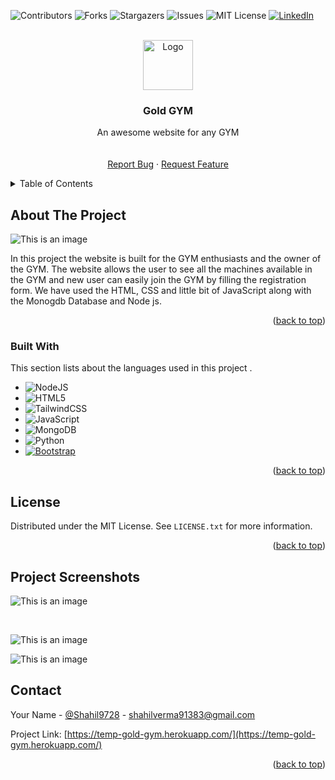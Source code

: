 <!-- Improved compatibility of back to top link: See: https://github.com/Shahil9728/heroku-web-hosting/ -->
<a name="readme-top"></a>


![Contributors][contributors-shield]
![Forks][forks-shield]
![Stargazers][stars-shield]
![Issues][issues-shield]
![MIT License][license-shield]
[![LinkedIn][linkedin-shield]][linkedin-url]



<!-- PROJECT LOGO -->
<br />
<div align="center">
  <a href="https://github.com/Shahil9728/heroku-web-hosting">
    <img src="" alt="Logo" width="80" height="80">
  </a>

  <h3 align="center">Gold GYM</h3>

  <p align="center">
    An awesome website for any GYM
    <br />
    <br />
    <br />
    <a href="https://github.com/Shahil9728/heroku-web-hosting/issues">Report Bug</a>
    ·
    <a href="https://github.com/Shahil9728/heroku-web-hosting/issues">Request Feature</a>
  </p>
</div>



<!-- TABLE OF CONTENTS -->
<details>
  <summary>Table of Contents</summary>
  <ol>
    <li>
      <a href="#about-the-project">About The Project</a>
      <ul>
        <li><a href="#built-with">Built With</a></li>
      </ul>
    </li>
    <li><a href="#license">License</a></li>
    <li><a href="#contact">Contact</a></li>
  </ol>
</details>



<!-- ABOUT THE PROJECT -->
## About The Project

![This is an image](https://bnz05pap002files.storage.live.com/y4m-1M2nrnjMJmmV3EflDWvld_a1fvP22dFhP_WLZub0SGucR5tONmFu-1YvzaH-Teh3XmdJ7X0gCcyS27GOrXjJZeOr9MuhXuNTgvyp3GfsDsnJ3gO63U4_xCisk4oXpRHrDfe5-Gucm_3fwok43KdSZmG3Ow14reT1wDIZknvaq9TuRKyb6ijrcMtKe5z_XKOjpq43w4VVZRhTHVsGP9mjQaxlB6sEwYuP1uWbS5U054?encodeFailures=1&width=957&height=434)


In this project the website is built for the GYM enthusiasts and the owner of the GYM. The website allows the user to see all the machines available in the GYM and new user can easily join the GYM by filling the registration form. We have used the HTML, CSS and little bit of JavaScript along with the Monogdb Database and Node js. 


<p align="right">(<a href="#readme-top">back to top</a>)</p>



### Built With

This section lists about the languages used in this project .

* 	![NodeJS](https://img.shields.io/badge/node.js-6DA55F?style=for-the-badge&logo=node.js&logoColor=white)
* ![HTML5](https://img.shields.io/badge/html5-%23E34F26.svg?style=for-the-badge&logo=html5&logoColor=white)
* ![TailwindCSS](https://img.shields.io/badge/tailwindcss-%2338B2AC.svg?style=for-the-badge&logo=tailwind-css&logoColor=white)
* ![JavaScript](https://img.shields.io/badge/javascript-%23323330.svg?style=for-the-badge&logo=javascript&logoColor=%23F7DF1E)
* ![MongoDB](https://img.shields.io/badge/MongoDB-%234ea94b.svg?style=for-the-badge&logo=mongodb&logoColor=white)
* ![Python](https://img.shields.io/badge/python-3670A0?style=for-the-badge&logo=python&logoColor=ffdd54)
* [![Bootstrap][Bootstrap.com]][Bootstrap-url]

<p align="right">(<a href="#readme-top">back to top</a>)</p>


<!-- LICENSE -->
## License

Distributed under the MIT License. See `LICENSE.txt` for more information.

<p align="right">(<a href="#readme-top">back to top</a>)</p>


<!-- IMAGES -->
## Project Screenshots

![This is an image](https://bnz05pap002files.storage.live.com/y4mYRYHX20rp_383fcvQR9XgkfjmjCd2fI_Ry6bibN8TKhoBWVF47ZyzobjKK1hBhnTAYfCEg-lbrTgyT5s3Hl0VqeYJ-4689AUuz8uBgdztN0Fs2BaN8qxrqJ37G_WIQW1jtSlnTAsAeVtVn5Zma1VZRTTq6p4YinsmLtweGLVxWSvWi_MtTbhf8ZvKzqoL-m2-4agn3oAjIBSN7DYGq7dvWBcsyWeuB49W-5hnVmnn5w?encodeFailures=1&width=956&height=431)

<br/>

![This is an image](https://bnz05pap002files.storage.live.com/y4mlco2SneQM5fj5hk4inEkVDb-qUctQNphc29VaBaer14WYvpqR5YF-6lyu-FU0eUk1K_swBgdsgCfoOHiKmsg284pDQP9AMe4zB9uvaYZBSOIQDkied6veKSkgAHKHf6VoktBu3zwr7CFDrHg0fNmCDanNEZO6_mqHsuF_b7abSCB_7MuX2vO145cT2-T1nCg59MUrL1OQFAW6wPME4N2W9Q8FZ4B9hxO4Qb8SJyR0LA?encodeFailures=1&width=956&height=433)

![This is an image](https://bnz05pap002files.storage.live.com/y4maL0axlQo_xeebAUX7-OPzvs_6nuloGqEvjFmc50-8-TIfdZPY2VUfXTNKb6s2GoaVSkJ0-5rC0iW_vgr6Orq8V09fFn1d-jyxp3rvuX98GTA_a8zK41-ocQTSeeE8BwVghlrwOFzWfMWNSFqZ0oKArjUTlCms_9dWi0Xd5aVdTikge5EpofFp-10jo5OhRbC_lIF_h6SRZtGz6_t_gVAxsJ55SgkwZCK3H_n73gWdvo?encodeFailures=1&width=956&height=437)

<!-- CONTACT -->
## Contact

Your Name - [@Shahil9728](https://twitter.com/Shahil9728) - shahilverma91383@gmail.com

Project Link: [https://temp-gold-gym.herokuapp.com/](https://temp-gold-gym.herokuapp.com/)

<p align="right">(<a href="#readme-top">back to top</a>)</p>




<!-- MARKDOWN LINKS & IMAGES -->
<!-- https://www.markdownguide.org/basic-syntax/#reference-style-links -->
[contributors-shield]: https://img.shields.io/github/contributors/othneildrew/Best-README-Template.svg?style=for-the-badge
[forks-shield]: https://img.shields.io/github/forks/othneildrew/Best-README-Template.svg?style=for-the-badge
[stars-shield]: https://img.shields.io/github/stars/othneildrew/Best-README-Template.svg?style=for-the-badge
[issues-shield]: https://img.shields.io/github/issues/othneildrew/Best-README-Template.svg?style=for-the-badge
[license-shield]: https://img.shields.io/github/license/othneildrew/Best-README-Template.svg?style=for-the-badge
[linkedin-shield]: https://img.shields.io/badge/-LinkedIn-black.svg?style=for-the-badge&logo=linkedin&colorB=555
[linkedin-url]: https://www.linkedin.com/in/shahil-kumar-a56246240
[product-screenshot]: images/screenshot.png
[Next.js]: https://img.shields.io/badge/next.js-000000?style=for-the-badge&logo=nextdotjs&logoColor=white
[Next-url]: https://nextjs.org/
[React.js]: https://img.shields.io/badge/React-20232A?style=for-the-badge&logo=react&logoColor=61DAFB
[React-url]: https://reactjs.org/
[Vue.js]: https://img.shields.io/badge/Vue.js-35495E?style=for-the-badge&logo=vuedotjs&logoColor=4FC08D
[Vue-url]: https://vuejs.org/
[Angular.io]: https://img.shields.io/badge/Angular-DD0031?style=for-the-badge&logo=angular&logoColor=white
[Angular-url]: https://angular.io/
[Svelte.dev]: https://img.shields.io/badge/Svelte-4A4A55?style=for-the-badge&logo=svelte&logoColor=FF3E00
[Svelte-url]: https://svelte.dev/
[Laravel.com]: https://img.shields.io/badge/Laravel-FF2D20?style=for-the-badge&logo=laravel&logoColor=white
[Laravel-url]: https://laravel.com
[Bootstrap.com]: https://img.shields.io/badge/Bootstrap-563D7C?style=for-the-badge&logo=bootstrap&logoColor=white
[Bootstrap-url]: https://getbootstrap.com
[JQuery.com]: https://img.shields.io/badge/jQuery-0769AD?style=for-the-badge&logo=jquery&logoColor=white
[JQuery-url]: https://jquery.com 



